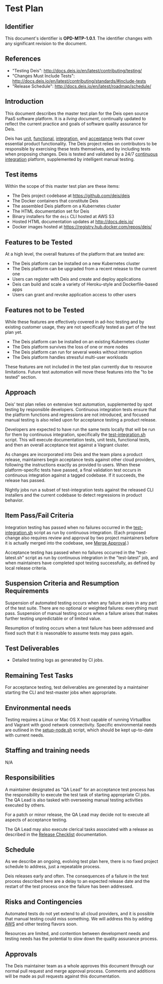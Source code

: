 # Test Plan

## Identifier

This document's identifier is **OPD-MTP-1.0.1**. The identifier changes with
any significant revision to the document.

## References

- "Testing Deis": <http://docs.deis.io/en/latest/contributing/testing/>
- "Changes Must Include Tests": <http://docs.deis.io/en/latest/contributing/standards/#include-tests>
- "Release Schedule": <http://docs.deis.io/en/latest/roadmap/schedule/>

## Introduction

This document describes the master test plan for the Deis open source PaaS
software platform. It is a *living document*, continually updated to reflect the
current practice and goals of software quality assurance for Deis.

Deis has [unit][], [functional][], [integration][], and [acceptance][] tests that cover
essential product functionality. The Deis project relies on contributors to be
responsible by exercising these tests themselves, and by including tests when
proposing changes. Deis is tested and validated by a 24/7
[continuous integration][] platform, supplemented by intelligent manual testing.

## Test items

Within the scope of this master test plan are these items:

- The Deis project codebase at <https://github.com/deis/deis>
- The Docker containers that constitute Deis
- The assembled Deis platform on a Kubernetes cluster
- The HTML documentation set for Deis
- Binary installers for the `deis` CLI hosted at AWS S3
- Hosted HTML documentation updates at http://docs.deis.io/
- Docker images hosted at <https://registry.hub.docker.com/repos/deis/>

## Features to be Tested

At a high level, the overall features of the platform that are tested are:

- The Deis platform can be installed on a new Kubernetes cluster
- The Deis platform can be upgraded from a recent release to the current one
- Users can register with Deis and create and deploy applications
- Deis can build and scale a variety of Heroku-style and Dockerfile-based apps
- Users can grant and revoke application access to other users


## Features not to be Tested

While these features are effectively covered in ad-hoc testing and by existing
customer usage, they are not specifically tested as part of the test plan yet.

- The Deis platform can be installed on an existing Kubernetes cluster
- The Deis platform survives the loss of one or more nodes
- The Deis platform can run for several weeks without interruption
- The Deis platform handles stressful multi-user workloads

These features are not included in the test plan currently due to resource
limitations. Future test automation will move these features into the
"to be tested" section.


## Approach

Deis' test plan relies on extensive test automation, supplemented by spot
testing by responsible developers. Continuous integration tests ensure that
the platform functions and regressions are not introduced, and focused manual
testing is also relied upon for acceptance testing a product release.

Developers are expected to have run the same tests locally that will be run
for them by continuous integration, specifically the [test-integration.sh][]
script. This will execute documentation tests, unit tests, functional tests,
and then an overall acceptance test against a Vagrant cluster.

As changes are incorporated into Deis and the team plans a product release,
maintainers begin acceptance tests against other cloud providers, following the
instructions exactly as provided to users. When these platform-specific tests
have passed, a final validation test occurs in continuous integration against
a tagged codebase. If it succeeds, the release has passed.

Nightly jobs run a subset of test-integration tests against the released CLI
installers and the current codebase to detect regressions in product behavior.


## Item Pass/Fail Criteria

Integration testing has passed when no failures occurred in the
[test-integration.sh][] script as run by continuous integration. (Each proposed
change also requires review and approval by two project maintainers before it
is actually merged into the codebase, see [Merge Approval][].)

Acceptance testing has passed when no failures occurred in the "test-latest.sh"
script as run by continuous integration in the "test-latest" job, and when
maintainers have completed spot testing successfully, as defined by local
release criteria.


## Suspension Criteria and Resumption Requirements

Suspension of automated testing occurs when any failure arises in any part of
the test suite. There are no optional or weighted failures: everything
must pass. Suspension of manual testing occurs when a failure arises that
makes further testing unpredictable or of limited value.

Resumption of testing occurs when a test failure has been addressed and fixed
such that it is reasonable to assume tests may pass again.


## Test Deliverables

- Detailed testing logs as generated by CI jobs.


## Remaining Test Tasks

For acceptance testing, test deliverables are generated by a maintainer starting
the CLI and test-master jobs when appropriate.


## Environmental needs

Testing requires a Linux or Mac OS X host capable of running VirtualBox and
Vagrant with good network connectivity. Specific environmental needs are
outlined in the [setup-node.sh][] script, which should be kept up-to-date with
current needs.


## Staffing and training needs

N/A


## Responsibilities

A maintainer designated as "QA Lead" for an acceptance test process has the
responsibility to execute the test task of starting appropriate CI jobs. The
QA Lead is also tasked with overseeing manual testing activities executed by
others.

For a patch or minor release, the QA Lead may decide not to execute all aspects
of acceptance testing.

The QA Lead may also execute clerical tasks associated with a release as
described in the [Release Checklist](release-checklist.md) documentation.


## Schedule

As we describe an ongoing, evolving test plan here, there is no fixed project
schedule to address, just a repeatable process.

Deis releases early and often. The consequences of a failure in the test process
described here are a delay to an expected release date and the restart of the
test process once the failure has been addressed.


## Risks and Contingencies

Automated tests do not yet extend to all cloud providers, and it is possible
that manual testing could miss something. We will address this by adding [AWS][]
and other testing flavors soon.

Resources are limited, and contention between development needs and testing
needs has the potential to slow down the quality assurance process.


## Approvals

The Deis maintainer team as a whole approves this document through our normal
pull request and merge approval process. Comments and additions will be made as
pull requests against this documentation.


[unit]: http://en.wikipedia.org/wiki/Unit_testing
[functional]: http://en.wikipedia.org/wiki/Functional_testing
[integration]: http://en.wikipedia.org/wiki/Integration_testing
[acceptance]: http://en.wikipedia.org/wiki/Acceptance_testing
[continuous integration]: http://en.wikipedia.org/wiki/Continuous_integration
[source code]: https://github.com/deis/deis
[test-integration.sh]: https://github.com/deis/deis/blob/master/tests/bin/test-integration.sh
[setup-node.sh]: https://github.com/deis/deis/blob/master/tess/bin/setup-node.sh
[AWS]: http://aws.amazon.com/
[merge approval]: ../contributing/submitting-a-pull-request.md#merge-approval
